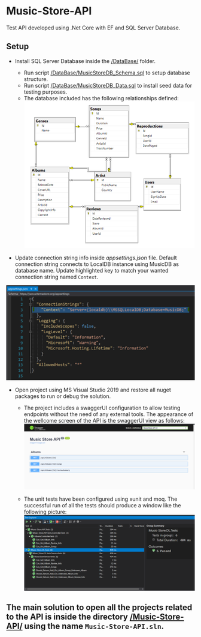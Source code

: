 # Music-Store-API
Test API developed using .Net Core with EF and SQL Server Database.

## Setup

- Install SQL Server Database inside the [/DataBase/](https://github.com/carlos0202/Music-Store-API/tree/master/DataBase/) folder.
  + Run script [/DataBase/MusicStoreDB_Schema.sql](/DataBase/MusicStoreDB_Schema.sql) to setup database structure.
  + Run script [/DataBase/MusicStoreDB_Data.sql](/DataBase/MusicStoreDB_Data.sql) to install seed data for testing purposes.
  + The database included has the following relationships defined:
    ![/assets/db-diagram.PNG](/assets/db-diagram.PNG)

- Update connection string info inside *appsettings.json* file. Default connection string connects to LocalDB instance using MusicDB as database name. Update highlighted key to match your wanted connection string named `Context`.

![/assets/default-config.PNG](/assets/default-config.PNG)

- Open project using MS Visual Studio 2019 and restore all nuget packages to run or debug the solution.
  + The project includes a swaggerUI configuration to allow testing endpoints without the need of any external tools. The appearance of the wellcome screen of the API is the swaggerUI view as follows:
  ![/assets/swagger-view.PNG](/assets/swagger-view.png)
  
  + The unit tests have been configured using xunit and moq. The successful run of all the tests should produce a window like the following picture: 
   ![/assets/unit-tests.PNG](/assets/unit-tests.PNG)
   
## The main solution to open all the projects related to the API is inside the directory [/Music-Store-API/](/Music-Store-API) using the name `Music-Store-API.sln`.
